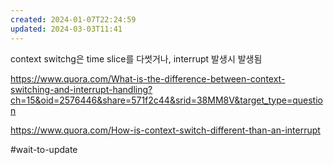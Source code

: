 ```yaml
---
created: 2024-01-07T22:24:59
updated: 2024-03-03T11:41
---
```

context switchg은 time slice를 다썻거나, interrupt 발생시 발생됨


https://www.quora.com/What-is-the-difference-between-context-switching-and-interrupt-handling?ch=15&oid=2576446&share=571f2c44&srid=38MM8V&target_type=question

https://www.quora.com/How-is-context-switch-different-than-an-interrupt

#wait-to-update 